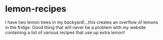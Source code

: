 # lemon-recipes
I have two lemon trees in my backyard!...this creates an overflow of lemons in the fridge. Good thing that will never be a problem with my website containing a list of various recipes that use up extra lemon!
